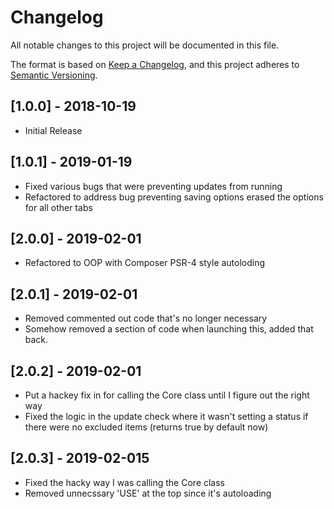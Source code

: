 # Changelog
All notable changes to this project will be documented in this file.

The format is based on [Keep a Changelog](https://keepachangelog.com/en/1.0.0/),
and this project adheres to [Semantic Versioning](https://semver.org/spec/v2.0.0.html).

## [1.0.0] - 2018-10-19
- Initial Release

## [1.0.1] - 2019-01-19
- Fixed various bugs that were preventing updates from running
- Refactored to address bug preventing saving options erased the options for all other tabs

## [2.0.0] - 2019-02-01
- Refactored to OOP with Composer PSR-4 style autoloding

## [2.0.1] - 2019-02-01
- Removed commented out code that's no longer necessary
- Somehow removed a section of code when launching this, added that back.

## [2.0.2] - 2019-02-01
- Put a hackey fix in for calling the Core class until I figure out the right way
- Fixed the logic in the update check where it wasn't setting a status if there were no excluded items (returns true by default now)

## [2.0.3] - 2019-02-015
- Fixed the hacky way I was calling the Core class
- Removed unnecssary 'USE' at the top since it's autoloading
